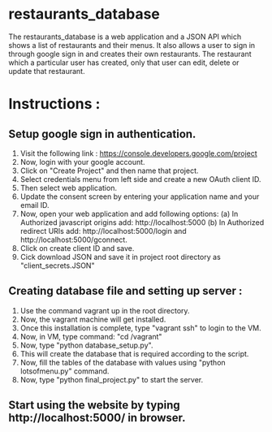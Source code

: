# restaurants_database
The restaurants_database is a web application and a JSON API which shows a list of restaurants and their menus.
It also allows a user to sign in through google sign in and creates their own restaurants.
The restaurant which a particular user has created, only that user can edit, delete or update that restaurant.

# Instructions :

## Setup google sign in authentication.
1. Visit the following link : https://console.developers.google.com/project
2. Now, login with your google account.
3. Click on "Create Project" and then name that project.
4. Select credentials menu from left side and create a new OAuth client ID.
5. Then select web application.
6. Update the consent screen by entering your application name and your email ID.
7. Now, open your web application and add following options: 
   (a) In Authorized javascript origins add: http://localhost:5000
   (b) In Authorized redirect URIs add: http://localhost:5000/login and http://localhost:5000/gconnect.
8. Click on create client ID and save.
9. Cick download JSON and save it in project root directory as "client_secrets.JSON"


## Creating database file and setting up server :
1. Use the command vagrant up in the root directory.
2. Now, the vagrant machine will get installed.
3. Once this installation is complete, type "vagrant ssh" to login to the VM.
4. Now, in VM, type command: "cd /vagrant"
5. Now, type "python database_setup.py".
6. This will create the database that is required according to the script.
7. Now, fill the tables of the database with values using "python lotsofmenu.py" command.
8. Now, type "python final_project.py" to start the server.

## Start using the website by typing http://localhost:5000/ in browser.




 
